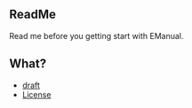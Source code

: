 ReadMe
------

Read me before you getting start with EManual.

What?
-----


- [draft](draft.md)
- [License](https://github.com/EManual/License)